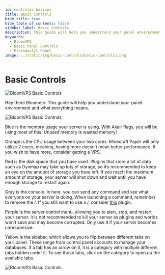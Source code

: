 ```yaml
---
id: controles-basicos
title: Basic Controls
hide_title: true
hide_table_of_contents: false
sidebar_label: Basic Controls
description: This guide will help you understand your panel environment and what everything means.
keywords:
  - BloomVPS
  - Basic Panel Controls
  - Pterodactyl Panel
image: ../static/img/basic-controls/basic-controls1.png
---
```

# Basic Controls
![BloomVPS Basic Controls](../static/img/basic-controls/basic-controls1.png)

Hey there Bloomers! This guide will help you understand your panel environment and what everything means.

![BloomVPS Basic Controls](../static/img/basic-controls/basic-controls2.png)

Blue is the memory usage your server is using. With Akair flags, you will be using most of this. Unused memory is wasted memory!

Orange is the CPU usage between your two cores. Minecraft Paper will only utilize 2 cores, meaning, having more doesn’t mean better performance. If you wish to have more, consider getting a VPS.

Red is the disk space that you have used. Plugins that store a lot of data such as Dynmap may take up lots of storage, so it’s recommended to keep an eye on the amount of storage you have left. If you reach the maximum amount of storage, your server will shut down and wait until you have enough storage to restart again.

Gray is the console. In here, you can send any command and see what everyone on your server is doing. When launching a command, remember to remove the /. If you still want to use a /, consider [this](https://www.spigotmc.org/resources/81157) plugin.

Purple is the server control menu, allowing you to start, stop, and restart your server. It is not recommended to kill your server as plugins and worlds won’t save and may become corrupted. Only use it if your server becomes unresponsive.

Yellow is the sidebar, which allows you to flip between different tabs on your panel. These range from control panel accounts to manage your databases. If a tab has an arrow on it, it is a category with multiple different tabs hidden under it. To see those tabs, click on the category to open up the available tabs.

![BloomVPS Basic Controls](../static/img/basic-controls/basic-controls3.png)
